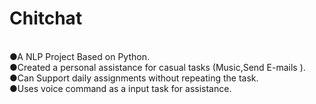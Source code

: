 # Chitchat
<br>
●A NLP Project Based on Python.
<br>
●Created a personal assistance for casual tasks (Music,Send E-mails ).
<br>
●Can Support daily assignments without repeating the task.
<br>
●Uses voice command as a input task for assistance. 
